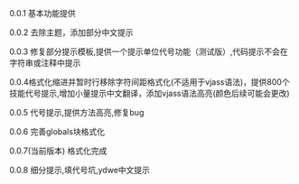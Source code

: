 0.0.1 基本功能提供

0.0.2 去除主题，添加部分中文提示

0.0.3 修复部分提示模板,提供一个提示单位代号功能（测试版）,代码提示不会在字符串或注释中提示

0.0.4格式化缩进并暂时行移除字符间距格式化(不适用于vjass语法)，提供800个技能代号提示,增加小量提示中文翻译，添加vjass语法高亮(颜色后续可能会更改)

0.0.5 代号提示,提供方法高亮,修复bug

0.0.6 完善globals块格式化

0.0.7(当前版本) 格式化完成

0.0.8 细分提示,填代号坑,ydwe中文提示


